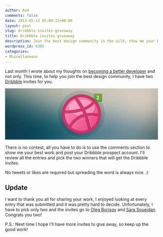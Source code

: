 ```yaml
---
author: Red
comments: false
date: 2013-05-13 05:00:12+00:00
layout: post
slug: dribbble-invites-giveaway
title: Dribbble invites giveaway
description: Join the best design community in the wild, show me your best work and you can win a Dribbble invite.
wordpress_id: 6385
categories:
- Miscellaneous
---
```


Last month I wrote about my thoughts on [becoming a better developer](http://www.red-team-design.com/becoming-a-better-developer) and not only. This time, to help you join the best design community, I have two [Dribbble](http://dribbble.com/catalinred) invites for you.

![Dribbble invites](/dist/uploads/2013/05/dribbble-invites.jpg)

<!-- more -->

There is no contest, all you have to do is to use the comments section to show me your best work and post your Dribbble prospect account. I'll review all the entries and pick the two winners that will get the Dribbble invites.

No tweets or likes are required but spreading the word is always nice. :)


## Update

I want to thank you all for sharing your work, I enjoyed looking at every entry that was submitted and it was pretty hard to decide. Unfortunately, I have to pick only two and the invites go to [Oleg Borisov](http://dribbble.com/zaytar) and [Sara Soueidan](http://dribbble.com/sarasoueidan). Congrats you two!

P.S.: Next time I hope I'll have more invites to give away, so keep up the good work!